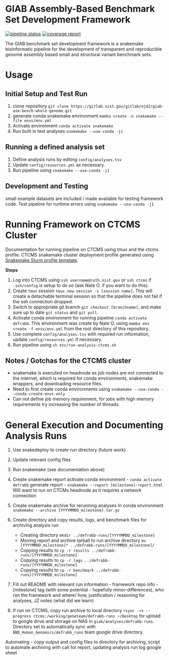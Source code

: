 # GIAB Assembly-Based Benchmark Set Development Framework
<!--

[![Actions Status](https://github.com/mrvollger/SmkTemplate/workflows/CI/badge.svg)](https://github.com/mrvollger/SmkTemplate/actions)
[![Actions Status](https://github.com/mrvollger/SmkTemplate/workflows/Linting/badge.svg)](https://github.com/mrvollger/SmkTemplate/actions)
[![Actions Status](https://github.com/mrvollger/SmkTemplate/workflows/black/badge.svg)](https://github.com/mrvollger/SmkTemplate/actions)

This is a Snakemake project template. The `Snakefile` is under `workflow`.

[Slides](https://mrvollger.github.io/SmkTemplate/slides) describing and justifying the use of this template.
-->
<!--gitlab badges-->
[![pipeline status](https://gitlab.nist.gov/gitlab/bbd-human-genomics/giab-asm-bench-whole-genome/badges/master/pipeline.svg)](https://gitlab.nist.gov/gitlab/bbd-human-genomics/giab-asm-bench-whole-genome/-/commits/master)
[![coverage report](https://gitlab.nist.gov/gitlab/bbd-human-genomics/giab-asm-bench-whole-genome/badges/master/coverage.svg)](https://gitlab.nist.gov/gitlab/bbd-human-genomics/giab-asm-bench-whole-genome/-/commits/master)

<!-- Background -->
The GIAB benchmark set development framework is a snakemake bioinformatic pipeline for the development of transparent and reproducible genome assembly based small and structural variant benchmark sets. 

<!-- Usage -->
# Usage
##  Initial Setup and Test Run
1. clone repository `git clone https://gitlab.nist.gov/gitlab/njd2/giab-asm-bench-whole-genome.git`
2. generate conda snakemake environment `mamba create -n snakemake --file envs/env.yml`
3. Activate environment `conda activate snakemake`
4. Run built in test analyses `snakemake --use-conda -j1`

## Running a defined analysis set
1. Define analysis runs by editing `config/analyses.tsv`
2. Update `config/resources.yml` as necessary.
3. Run pipeline using `snakemake --use-conda -j1`

## Development and Testing
small example datasets are included / made available for testing framework code. 
Test pipeline for runtime errors using `snakemake --use-conda -j1`

# Running Framework on CTCMS Cluster
Documentation for running pipeline on CTCMS using tmux and the ctcms profile.
CTCMS snakemake cluster deployment profile generated using [Snakemake Slurm profile template](https://github.com/Snakemake-Profiles/slurm).

__Steps__

1. Log into CTCMS using `ssh username@ruth.nist.gov` or `ssh ctcms` if `.ssh/config` is setup to do so (ask Nate O. if you want to do this).
1. Create `tmux` session `tmux new-session -s [session name]`. This will create a detachable terminal session so that the pipeline does not fail if the ssh connection dropped.
1. Switch to appropriate git branch `git checkout [branchname]`, and make sure up to date `git status` and `git pull`. 
1. Activate conda environment for running pipeline `conda activate defrabb`. This environment was create by Nate O. using `mamba env create -f envs/env.yml` from the root directory of this repository.
1. Use complete `config/analyses.tsv` with required run information, update `config/resources.yml` if necessary.
1. Run pipeline using `sh etc/run-analysis-ctcms.sh`


## Notes / Gotchas for the CTCMS cluster

* snakemake is executed on headnode as job nodes are not connected to the internet, which is required for conda environments, snakemake wrappers, and downloading resource files.
* Need to first create conda environments using `snakemake --use-conda --conda-create-envs-only`
* Can not define job memory requirement, for jobs with high memory requirements try increasing the number of threads.

# General Execution and Documenting Analysis Runs
1. Use snakedeploy to create run directory (future work)
1. Update relevant config files
1. Run snakemake (see documentation above)
1. Create snakemake report
	activate conda environment - `conda activate defrabb`
	generate report - `snakemake --report [milestone]-report.html`
	Will want to run on CTCMs headnode as it requires a network connection
1. Create snakemake archive for rerunning analyses
	In conda environment `snakemake --archive [YYYYMMDD_milestone].tar.gz`
1. Create directory and copy results, logs, and benchmark files for archiving analysis run
	- Creating directory `mkdir ../defrabb-runs/[YYYYMMDD_milestone]`
	- Moving report and archive tarball to run archive directory `mv [YYYYMMDD_milestone]* ../defrabb-runs/[YYYYMMDD_milestone]/`
	- Copying results to `cp -r results ../defrabb-runs/[YYYYMMDD_milestone]`
	- Copying results to `cp -r logs ../defrabb-runs/[YYYYMMDD_milestone]`
	- Copying results to `cp -r benchmark ../defrabb-runs/[YYYYMMDD_milestone]`

1. Fill out README with relevant run information - framework repo info - [milestone] tag (with some potential - hopefully minor-differences), who ran the framework and where/ how, justification / reasoning for analyses, JZ notes (what did we learn)

1. If run on CTCMS, copy run archive to local directory `rsync -rv --progress ctcms:/working/geneteam/defrabb-runs ~/Desktop` for upload to google drive and storage on NAS in `giab/analyses/defrabb-runs`. Directory set to automatically sync with `BBD_Human_Genomics/defrabb_runs` team google drive directory.  

Automating - copy output and config files to directory for archiving, script to automate archiving with call for report, updating analysis run log google sheet

<!-- Resources/ Citations -->
